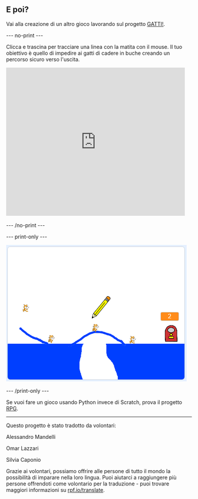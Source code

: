 ## E poi?

Vai alla creazione di un altro gioco lavorando sul progetto [GATTI!](https://projects.raspberrypi.org/it-IT/projects/cats?utm_source=pathway&utm_medium=whatnext&utm_campaign=projects).

--- no-print ---

Clicca e trascina per tracciare una linea con la matita con il mouse. Il tuo obiettivo è quello di impedire ai gatti di cadere in buche creando un percorso sicuro verso l'uscita.

<div class="scratch-preview">
  <iframe allowtransparency="true" width="485" height="402" src="https://scratch.mit.edu/projects/embed/253667883/?autostart=false" frameborder="0" scrolling="no"></iframe>
</div>

--- /no-print ---

--- print-only ---

![Gatti finiti](images/cats-finished.png)

--- /print-only ---

Se vuoi fare un gioco usando Python invece di Scratch, prova il progetto [RPG](https://projects.raspberrypi.org/it-IT/projects/rpg?utm_source=pathway&utm_medium=whatnext&utm_campaign=projects).


***
Questo progetto è stato tradotto da volontari:

Alessandro Mandelli

Omar Lazzari

Silvia Caponio

Grazie ai volontari, possiamo offrire alle persone di tutto il mondo la possibilità di imparare nella loro lingua. Puoi aiutarci a raggiungere più persone offrendoti come volontario per la traduzione - puoi trovare maggiori informazioni su [rpf.io/translate](https://rpf.io/translate).